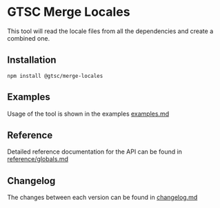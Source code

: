 # GTSC Merge Locales

This tool will read the locale files from all the dependencies and create a combined one.

## Installation

```shell
npm install @gtsc/merge-locales
```

## Examples

Usage of the tool is shown in the examples [examples.md](examples.md)

## Reference

Detailed reference documentation for the API can be found in [reference/globals.md](reference/globals.md)

## Changelog

The changes between each version can be found in [changelog.md](changelog.md)
